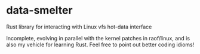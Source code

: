 # data-smelter
Rust library for interacting with Linux vfs hot-data interface

Incomplete, evolving in parallel with the kernel patches in raof/linux, and is also my vehicle for learning Rust. Feel free to point out better coding idioms!
